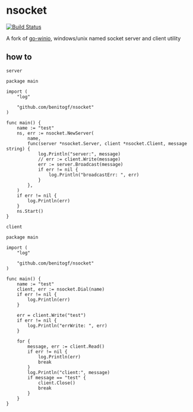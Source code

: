 # nsocket

[![Build Status][build-image]][build-url]


[build-url]: https://travis-ci.org/benitogf/nsocket
[build-image]: https://api.travis-ci.org/benitogf/nsocket.svg?branch=master&style=flat-square

A fork of [go-winio](https://github.com/Microsoft/go-winio), windows/unix named socket server and client utility

## how to
	server
```golang
package main

import (
	"log"

	"github.com/benitogf/nsocket"
)

func main() {
	name := "test"
	ns, err := nsocket.NewServer(
		name,
		func(server *nsocket.Server, client *nsocket.Client, message string) {
			log.Println("server:", message)
			// err := client.Write(message)
			err := server.Broadcast(message)
			if err != nil {
				log.Println("broadcastErr: ", err)
			}
		},
	)
	if err != nil {
		log.Println(err)
	}
	ns.Start()
}
```
	client
```golang
package main

import (
	"log"

	"github.com/benitogf/nsocket"
)

func main() {
	name := "test"
	client, err := nsocket.Dial(name)
	if err != nil {
		log.Println(err)
	}

	err = client.Write("test")
	if err != nil {
		log.Println("errWrite: ", err)
	}

	for {
		message, err := client.Read()
		if err != nil {
			log.Println(err)
			break
		}
		log.Println("client:", message)
		if message == "test" {
			client.Close()
			break
		}
	}
}
```